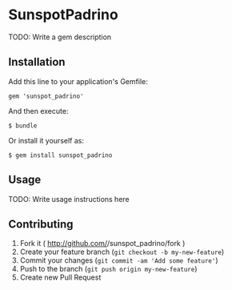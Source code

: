 # SunspotPadrino

TODO: Write a gem description

## Installation

Add this line to your application's Gemfile:

    gem 'sunspot_padrino'

And then execute:

    $ bundle

Or install it yourself as:

    $ gem install sunspot_padrino

## Usage

TODO: Write usage instructions here

## Contributing

1. Fork it ( http://github.com/<my-github-username>/sunspot_padrino/fork )
2. Create your feature branch (`git checkout -b my-new-feature`)
3. Commit your changes (`git commit -am 'Add some feature'`)
4. Push to the branch (`git push origin my-new-feature`)
5. Create new Pull Request
